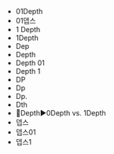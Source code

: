 ﻿- 01Depth
- 01뎁스
- 1 Depth
- 1Depth
- Dep
- Depth
- Depth 01
- Depth 1
- DP
- Dp
- Dp.
- Dth
- 📌Depth▶️0Depth vs. 1Depth
- 뎁스
- 뎁스01
- 뎁스1
